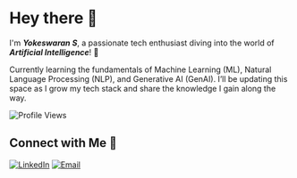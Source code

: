 # Hey there 👋

I'm ***Yokeswaran S***, a passionate tech enthusiast diving into the world of ***Artificial Intelligence***! 🚀

Currently learning the fundamentals of Machine Learning (ML), Natural Language Processing (NLP), and Generative AI (GenAI).
I’ll be updating this space as I grow my tech stack and share the knowledge I gain along the way. 



![Profile Views](https://komarev.com/ghpvc/?username=yokeswarans&color=blue&style=flat)
 

## Connect with Me 🔗

[![LinkedIn](https://img.shields.io/badge/LinkedIn-0A66C2?style=for-the-badge&logo=linkedin&logoColor=white)](https://www.linkedin.com/in/yokeswaran26/)
[![Email](https://img.shields.io/badge/Email-D14836?style=for-the-badge&logo=gmail&logoColor=white)](mailto:yokeswaran1718@gmail.com)

